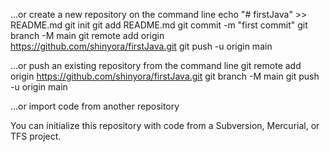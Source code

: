 …or create a new repository on the command line
echo "# firstJava" >> README.md
git init
git add README.md
git commit -m "first commit"
git branch -M main
git remote add origin https://github.com/shinyora/firstJava.git
git push -u origin main

…or push an existing repository from the command line
git remote add origin https://github.com/shinyora/firstJava.git
git branch -M main
git push -u origin main

…or import code from another repository

You can initialize this repository with code from a Subversion, Mercurial, or TFS project.
